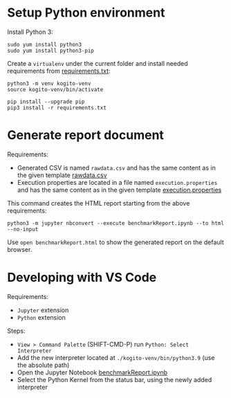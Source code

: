 # Setup Python environment
Install Python 3:
```shell
sudo yum install python3
sudo yum install python3-pip
```

Create a `virtualenv` under the current folder and install needed requirements from [requirements.txt](./requirements.txt):
```shell
python3 -m venv kogito-venv
source kogito-venv/bin/activate

pip install --upgrade pip
pip3 install -r requirements.txt
```

# Generate report document
Requirements:
* Generated CSV is named `rawdata.csv` and has the same content as in the given template [rawdata.csv](./rawdata.csv)
* Execution properties are located in a file named `execution.properties` and has the same content as in the given template [execution.properties](./execution.properties)

This command creates the HTML report starting from the above requirements:
```shell
python3 -m jupyter nbconvert --execute benchmarkReport.ipynb --to html --no-input
```

Use `open benchmarkReport.html` to show the generated report on the default browser.

# Developing with VS Code
Requirements:
* `Jupyter` extension
* `Python` extension

Steps:
* `View > Command Palette` (SHIFT-CMD-P) run `Python: Select Interpreter`
* Add the new interpreter located at `./kogito-venv/bin/python3.9` (use the absolute path)
* Open the Jupyter Notebook [benchmarkReport.ipynb](benchmarkReport.ipynb)
* Select the Python Kernel from the status bar, using the newly added interpreter
